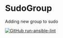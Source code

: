 # SudoGroup
Adding new group to sudo

[![GitHub run-ansible-lint](https://github.com/Olyakaya/SudoGroup/actions/workflows/ansible_lint.yml/badge.svg)](https://github.com/marketplace/actions/run-ansible-lint)
